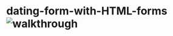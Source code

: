 # dating-form-with-HTML-forms![walkthrough](https://user-images.githubusercontent.com/99822844/162678142-93158b83-6b1b-4aeb-b02d-285e128a65d9.gif)
